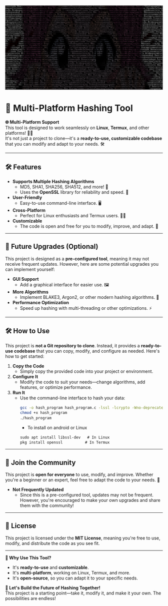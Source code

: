 ![Hashing Tool Logo](Screenshot_20250201-160941.png)

# 🔐 Multi-Platform Hashing Tool

**🌐 Multi-Platform Support**  
This tool is designed to work seamlessly on **Linux**, **Termux**, and other platforms! 🐧📱  
It's not just a project to clone—it's a **ready-to-use, customizable codebase** that you can modify and adapt to your needs. 🛠️  

---

## 🛠️ Features  
- **Supports Multiple Hashing Algorithms**  
  - MD5, SHA1, SHA256, SHA512, and more! 🔑  
  - Uses the **OpenSSL** library for reliability and speed. 🚀  
- **User-Friendly**  
  - Easy-to-use command-line interface. 🖥️  
- **Cross-Platform**  
  - Perfect for Linux enthusiasts and Termux users. 🐧📱  
- **Customizable**  
  - The code is open and free for you to modify, improve, and adapt. 🧩  

---

## 🚀 Future Upgrades (Optional)  
This project is designed as a **pre-configured tool**, meaning it may not receive frequent updates. However, here are some potential upgrades you can implement yourself:  
- **GUI Support**  
  - Add a graphical interface for easier use. 🖼️  
- **More Algorithms**  
  - Implement BLAKE3, Argon2, or other modern hashing algorithms. 🔐  
- **Performance Optimization**  
  - Speed up hashing with multi-threading or other optimizations. ⚡  

---

## 🛠️ How to Use  
This project is **not a Git repository to clone**. Instead, it provides a **ready-to-use codebase** that you can copy, modify, and configure as needed. Here's how to get started:  

1. **Copy the Code**  
   - Simply copy the provided code into your project or environment.  
2. **Configure It**  
   - Modify the code to suit your needs—change algorithms, add features, or optimize performance.  
3. **Run It**  
   - Use the command-line interface to hash your data:  
     ```bash  
     gcc -o hash_program hash_program.c -lssl -lcrypto -Wno-deprecated-declarations
     chmod +x hash_program
     ./hash_program
     ```
     - To install on android or Linux
     ```
     sudo apt install libssl-dev   # In Linux
     pkg install openssl          # In Termux
     ```
---

## 🤝 Join the Community  
This project is **open for everyone** to use, modify, and improve. Whether you're a beginner or an expert, feel free to adapt the code to your needs. 🌟  
- **Not Frequently Updated**  
  - Since this is a pre-configured tool, updates may not be frequent. However, you're encouraged to make your own upgrades and share them with the community!  

---

## 📜 License  
This project is licensed under the **MIT License**, meaning you're free to use, modify, and distribute the code as you see fit.  

---

**🌟 Why Use This Tool?**  
- It's **ready-to-use** and **customizable**.  
- It's **multi-platform**, working on Linux, Termux, and more.  
- It's **open-source**, so you can adapt it to your specific needs.  

**🚀 Let's Build the Future of Hashing Together!**  
This project is a starting point—take it, modify it, and make it your own. The possibilities are endless!  
